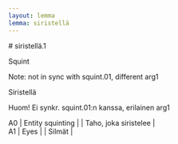 ```yaml
---
layout: lemma
lemma: siristellä
---
```


<div class="sense">
# <span class="sensename">siristellä.1</span>

<span class="description">Squint</span>

Note: not in sync with squint.01, different arg1

<span class="description">Siristellä</span>

Huom! Ei synkr. squint.01:n kanssa, erilainen arg1

A0 | Entity squinting |   | Taho, joka siristelee |  
A1 | Eyes |   | Silmät |  

</div>

